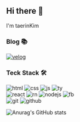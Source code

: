 <!--<div align="center"> -->
  
## Hi there 👋
I'm taerinKim

### Blog 📚
<a href="https://velog.io/@taerin">![velog](https://img.shields.io/badge/velog-21C998?style=for-the-badge&logo=velog&logoColor=white)</a>

### Teck Stack 🛠️
![html](https://img.shields.io/badge/HTML5-E34F26?style=for-the-badge&logo=html5&logoColor=white)
![css](https://img.shields.io/badge/CSS-239120?&style=for-the-badge&logo=css3&logoColor=white)
![js](https://img.shields.io/badge/JavaScript-F7DF1E?style=for-the-badge&logo=JavaScript&logoColor=white)
![ty](https://img.shields.io/badge/TypeScript-3178C6?style=flat-square&logo=TypeScript&logoColor=white)
<br/>
![react](https://img.shields.io/badge/React-1A8ABB?style=for-the-badge&logo=react&logoColor=61DAFB)
![rn](https://img.shields.io/badge/React_Native-20232A?style=for-the-badge&logo=react&logoColor=61DAFB)
![nodejs](https://img.shields.io/badge/Node.js-17B430?style=for-the-badge&logo=node.js&logoColor=white)
![fb](https://img.shields.io/badge/Firebase-FFCA28?style=for-the-badge&logo=firebase&logoColor=black)
<br/>
![git](https://img.shields.io/badge/Git-FF6006?style=for-the-badge&logo=git&logoColor=white)
![github](https://img.shields.io/badge/GitHub-100000?style=for-the-badge&logo=github&logoColor=white)


<!-- </div> -->

![Anurag's GitHub stats](https://github-readme-stats.vercel.app/api?username=anuraghazra&show_icons=true&theme=gruvbox)


<!--
**taetaerin/taetaerin** is a ✨ _special_ ✨ repository because its `README.md` (this file) appears on your GitHub profile.

Here are some ideas to get you started:

- 🔭 I’m currently working on ...
- 🌱 I’m currently learning ...
- 👯 I’m looking to collaborate on ...
- 🤔 I’m looking for help with ...
- 💬 Ask me about ...
- 📫 How to reach me: ...
- 😄 Pronouns: ...
- ⚡ Fun fact: ...
-->
